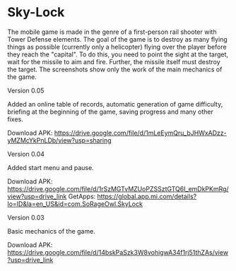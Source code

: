 # Sky-Lock

The mobile game is made in the genre of a first-person rail shooter with Tower Defense elements. The goal of the game is to destroy as many flying things as possible (currently only a helicopter) flying over the player before they reach the "capital". To do this, you need to point the sight at the target, wait for the missile to aim and fire. Further, the missile itself must destroy the target. The screenshots show only the work of the main mechanics of the game.

Version 0.05

Added an online table of records, automatic generation of game difficulty, briefing at the beginning of the game, saving progress and many other fixes.

Download APK: https://drive.google.com/file/d/1mLeEymQru_bJHWxADzz-yMZMcYkPnLDb/view?usp=sharing

Version 0.04

Added start menu and pause.

Download APK: https://drive.google.com/file/d/1rSzMGTvMZUoPZSSztGTQ6I_emDkPKmRg/view?usp=drive_link
GetApps: https://global.app.mi.com/details?lo=ID&la=en_US&id=com.SoRageOwl.SkyLock

Version 0.03

Basic mechanics of the game.

Download APK: https://drive.google.com/file/d/14bskPaSzk3W8vohigwA34f1rj51thZAs/view?usp=drive_link
